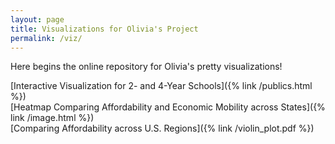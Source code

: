 ```yaml
---
layout: page
title: Visualizations for Olivia's Project
permalink: /viz/
---
```


Here begins the online repository for Olivia's pretty visualizations!

[Interactive Visualization for 2- and 4-Year Schools]({% link /publics.html %})
<br>
[Heatmap Comparing Affordability and Economic Mobility across States]({% link /image.html %})
<br>
[Comparing Affordability across U.S. Regions]({% link /violin_plot.pdf %})


[jekyll-organization]: https://github.com/jekyll
